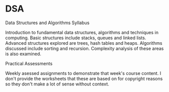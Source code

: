 # DSA
Data Structures and Algorithms
Syllabus

Introduction to fundamental data structures, algorithms and techniques in computing. Basic structures include stacks, queues and linked lists. Advanced structures explored are trees, hash tables and heaps. Algorithms discussed include sorting and recursion. Complexity analysis of these areas is also examined.

Practical Assessments

Weekly asessed assignments to demonstrate that week's course content. I don't provide the worksheets that these are based on for copyright reasons so they don't make a lot of sense without context.
